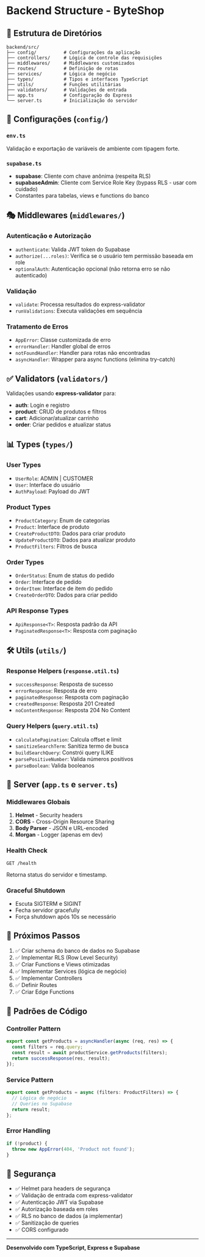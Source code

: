 # Backend Structure - ByteShop

## 📁 Estrutura de Diretórios

```
backend/src/
├── config/          # Configurações da aplicação
├── controllers/     # Lógica de controle das requisições
├── middlewares/     # Middlewares customizados
├── routes/          # Definição de rotas
├── services/        # Lógica de negócio
├── types/           # Tipos e interfaces TypeScript
├── utils/           # Funções utilitárias
├── validators/      # Validações de entrada
├── app.ts           # Configuração do Express
└── server.ts        # Inicialização do servidor
```

## 🔧 Configurações (`config/`)

### `env.ts`
Validação e exportação de variáveis de ambiente com tipagem forte.

### `supabase.ts`
- **supabase**: Cliente com chave anônima (respeita RLS)
- **supabaseAdmin**: Cliente com Service Role Key (bypass RLS - usar com cuidado)
- Constantes para tabelas, views e functions do banco

## 🎭 Middlewares (`middlewares/`)

### Autenticação e Autorização
- `authenticate`: Valida JWT token do Supabase
- `authorize(...roles)`: Verifica se o usuário tem permissão baseada em role
- `optionalAuth`: Autenticação opcional (não retorna erro se não autenticado)

### Validação
- `validate`: Processa resultados do express-validator
- `runValidations`: Executa validações em sequência

### Tratamento de Erros
- `AppError`: Classe customizada de erro
- `errorHandler`: Handler global de erros
- `notFoundHandler`: Handler para rotas não encontradas
- `asyncHandler`: Wrapper para async functions (elimina try-catch)

## ✅ Validators (`validators/`)

Validações usando **express-validator** para:
- **auth**: Login e registro
- **product**: CRUD de produtos e filtros
- **cart**: Adicionar/atualizar carrinho
- **order**: Criar pedidos e atualizar status

## 📊 Types (`types/`)

### User Types
- `UserRole`: ADMIN | CUSTOMER
- `User`: Interface do usuário
- `AuthPayload`: Payload do JWT

### Product Types
- `ProductCategory`: Enum de categorias
- `Product`: Interface de produto
- `CreateProductDTO`: Dados para criar produto
- `UpdateProductDTO`: Dados para atualizar produto
- `ProductFilters`: Filtros de busca

### Order Types
- `OrderStatus`: Enum de status do pedido
- `Order`: Interface de pedido
- `OrderItem`: Interface de item do pedido
- `CreateOrderDTO`: Dados para criar pedido

### API Response Types
- `ApiResponse<T>`: Resposta padrão da API
- `PaginatedResponse<T>`: Resposta com paginação

## 🛠️ Utils (`utils/`)

### Response Helpers (`response.util.ts`)
- `successResponse`: Resposta de sucesso
- `errorResponse`: Resposta de erro
- `paginatedResponse`: Resposta com paginação
- `createdResponse`: Resposta 201 Created
- `noContentResponse`: Resposta 204 No Content

### Query Helpers (`query.util.ts`)
- `calculatePagination`: Calcula offset e limit
- `sanitizeSearchTerm`: Sanitiza termo de busca
- `buildSearchQuery`: Constrói query ILIKE
- `parsePositiveNumber`: Valida números positivos
- `parseBoolean`: Valida booleanos

## 🚀 Server (`app.ts` e `server.ts`)

### Middlewares Globais
1. **Helmet** - Security headers
2. **CORS** - Cross-Origin Resource Sharing
3. **Body Parser** - JSON e URL-encoded
4. **Morgan** - Logger (apenas em dev)

### Health Check
```
GET /health
```
Retorna status do servidor e timestamp.

### Graceful Shutdown
- Escuta SIGTERM e SIGINT
- Fecha servidor gracefully
- Força shutdown após 10s se necessário

## 📝 Próximos Passos

1. ✅ Criar schema do banco de dados no Supabase
2. ✅ Implementar RLS (Row Level Security)
3. ✅ Criar Functions e Views otimizadas
4. ✅ Implementar Services (lógica de negócio)
5. ✅ Implementar Controllers
6. ✅ Definir Routes
7. ✅ Criar Edge Functions

## 🎯 Padrões de Código

### Controller Pattern
```typescript
export const getProducts = asyncHandler(async (req, res) => {
  const filters = req.query;
  const result = await productService.getProducts(filters);
  return successResponse(res, result);
});
```

### Service Pattern
```typescript
export const getProducts = async (filters: ProductFilters) => {
  // Lógica de negócio
  // Queries no Supabase
  return result;
};
```

### Error Handling
```typescript
if (!product) {
  throw new AppError(404, 'Product not found');
}
```

## 🔐 Segurança

- ✅ Helmet para headers de segurança
- ✅ Validação de entrada com express-validator
- ✅ Autenticação JWT via Supabase
- ✅ Autorização baseada em roles
- ✅ RLS no banco de dados (a implementar)
- ✅ Sanitização de queries
- ✅ CORS configurado

---

**Desenvolvido com TypeScript, Express e Supabase**
